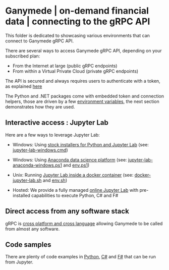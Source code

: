 # Ganymede | on-demand financial data | connecting to the gRPC API

This folder is dedicated to showcasing various environments that can connect to Ganymede gRPC API.

There are several ways to access Ganymede gRPC API, depending on your subscribed plan:
- From the Internet at large (public gRPC endpoints)
- From within a Virtual Private Cloud (private gRPC endpoints)

The API is secured and always requires users to authenticate with a token, as explained [here](https://dev.systemathics.eu/api-documentation.html#remoteaccess)

The Python and .NET packages come with embedded token and connection helpers, those are driven by a few [environment variables](https://dev.systemathics.eu/api-documentation.html#environment), the next section demonstrates how they are used.

## Interactive access : Jupyter Lab

Here are a few ways to leverage Jupyter Lab:

- Windows: Using [stock installers for Python and Jupyter Lab](https://dev.systemathics.eu/docs/sample-notebooks-remote-access-walkthrough-windows.html) (see: [jupyter-lab-windows.cmd](./jupyter-lab-windows.cmd))
- Windows: Using [Anaconda data science platform](https://dev.systemathics.eu/docs/sample-notebooks-remote-access-walkthrough-anaconda-windows.html) (see: [jupyter-lab-anaconda-windows.ps1](./jupyter-lab-anaconda-windows.ps1) and [env.ps1](./env.ps1))
- Unix: Running [Jupyter Lab inside a docker container](https://dev.systemathics.eu/docs/sample-notebooks-remote-access-walkthrough-unix.html) (see: [docker-jupyter-lab.sh](./docker-jupyter-lab.sh/) and [env.sh](./env.sh))

- Hosted: We provide a fully managed [online Jupyter Lab](https://dev.systemathics.eu/api-documentation.html#webhosted) with pre-installed capabilities to execute Python, C# and F#

## Direct access from any software stack

gRPC is [cross platform and cross language](https://grpc.io/docs/languages) allowing Ganymede to be called from almost any software.

## Code samples

There are plenty of code examples in [Python](/python/), [C#](/csharp/) and [F#](/fsharp/) that can be run from Jupyter.
